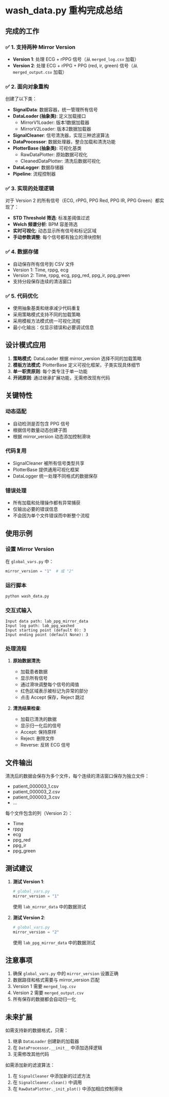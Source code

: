 # wash_data.py 重构完成总结

## 完成的工作

### ✅ 1. 支持两种 Mirror Version
- **Version 1**: 处理 ECG + rPPG 信号（从 `merged_log.csv` 加载）
- **Version 2**: 处理 ECG + rPPG + PPG (red, ir, green) 信号（从 `merged_output.csv` 加载）

### ✅ 2. 面向对象重构
创建了以下类：
- **SignalData**: 数据容器，统一管理所有信号
- **DataLoader (抽象类)**: 定义加载接口
  - MirrorV1Loader: 版本1数据加载器
  - MirrorV2Loader: 版本2数据加载器
- **SignalCleaner**: 信号清洗器，实现三种滤波算法
- **DataProcessor**: 数据处理器，整合加载和清洗功能
- **PlotterBase (抽象类)**: 可视化基类
  - RawDataPlotter: 原始数据可视化
  - CleanedDataPlotter: 清洗后数据可视化
- **DataLogger**: 数据存储器
- **Pipeline**: 流程控制器

### ✅ 3. 实现的处理逻辑
对于 Version 2 的所有信号（ECG, rPPG, PPG Red, PPG IR, PPG Green）都实现了：
- **STD Threshold 筛选**: 标准差阈值过滤
- **Welch 频谱分析**: BPM 容差筛选
- **实时可视化**: 动态显示所有信号和标记区域
- **手动参数调整**: 每个信号都有独立的滑块控制

### ✅ 4. 数据存储
- 自动保存所有信号到 CSV 文件
- Version 1: Time, rppg, ecg
- Version 2: Time, rppg, ecg, ppg_red, ppg_ir, ppg_green
- 支持分段保存连续的清洁窗口

### ✅ 5. 代码优化
- 使用抽象基类和继承减少代码重复
- 采用策略模式支持不同的加载策略
- 采用模板方法模式统一可视化流程
- 最小化输出：仅显示错误和必要调试信息

## 设计模式应用

1. **策略模式**: DataLoader 根据 mirror_version 选择不同的加载策略
2. **模板方法模式**: PlotterBase 定义可视化框架，子类实现具体细节
3. **单一职责原则**: 每个类专注于单一功能
4. **开闭原则**: 通过继承扩展功能，无需修改现有代码

## 关键特性

### 动态适配
- 自动检测是否包含 PPG 信号
- 根据信号数量动态创建子图
- 根据 mirror_version 动态添加控制滑块

### 代码复用
- SignalCleaner 被所有信号类型共享
- PlotterBase 提供通用可视化框架
- DataLogger 统一处理不同格式的数据保存

### 错误处理
- 所有加载和处理操作都有异常捕获
- 仅输出必要的错误信息
- 不会因为单个文件错误而中断整个流程

## 使用示例

### 设置 Mirror Version
在 `global_vars.py` 中：
```python
mirror_version = "1"  # 或 "2"
```

### 运行脚本
```bash
python wash_data.py
```

### 交互式输入
```
Input data path: lab_ppg_mirror_data
Input log path: lab_ppg_washed
Input starting point (default 0): 3
Input ending point (default None): 3
```

### 处理流程
1. **原始数据清洗**:
   - 加载患者数据
   - 显示所有信号
   - 通过滑块调整每个信号的阈值
   - 红色区域表示被标记为异常的部分
   - 点击 Accept 保存，Reject 跳过

2. **清洗结果检查**:
   - 加载已清洗的数据
   - 显示归一化后的信号
   - Accept: 保持原样
   - Reject: 删除文件
   - Reverse: 反转 ECG 信号

## 文件输出

清洗后的数据会保存为多个文件，每个连续的清洁窗口保存为独立文件：
- patient_000003_1.csv
- patient_000003_2.csv
- patient_000003_3.csv
- ...

每个文件包含的列（Version 2）：
- Time
- rppg
- ecg
- ppg_red
- ppg_ir
- ppg_green

## 测试建议

1. **测试 Version 1**:
   ```python
   # global_vars.py
   mirror_version = "1"
   ```
   使用 `lab_mirror_data` 中的数据测试

2. **测试 Version 2**:
   ```python
   # global_vars.py
   mirror_version = "2"
   ```
   使用 `lab_ppg_mirror_data` 中的数据测试

## 注意事项

1. 确保 `global_vars.py` 中的 `mirror_version` 设置正确
2. 数据路径和格式需要与 mirror_version 匹配
3. Version 1 需要 `merged_log.csv`
4. Version 2 需要 `merged_output.csv`
5. 所有保存的数据都会自动归一化

## 未来扩展

如需支持新的数据格式，只需：
1. 继承 `DataLoader` 创建新的加载器
2. 在 `DataProcessor.__init__` 中添加选择逻辑
3. 无需修改其他代码

如需添加新的滤波算法：
1. 在 `SignalCleaner` 中添加新的过滤方法
2. 在 `SignalCleaner.clean()` 中调用
3. 在 `RawDataPlotter._init_plot()` 中添加相应控制滑块
